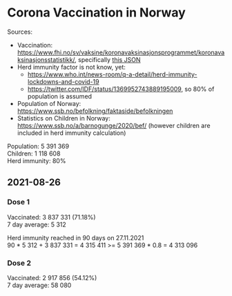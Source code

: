 # Corona Vaccination in Norway

Sources:

- Vaccination: <https://www.fhi.no/sv/vaksine/koronavaksinasjonsprogrammet/koronavaksinasjonsstatistikk/>, specifically [this JSON](https://www.fhi.no/api/chartdata/api/99119)
- Herd immunity factor is not know, yet:
  - <https://www.who.int/news-room/q-a-detail/herd-immunity-lockdowns-and-covid-19>
  - <https://twitter.com/IDF/status/1369952743889195009>, so 80% of population is assumed
- Population of Norway: <https://www.ssb.no/befolkning/faktaside/befolkningen>
- Statistics on Children in Norway: https://www.ssb.no/a/barnogunge/2020/bef/ (however children are included in herd immunity calculation)

Population: 5 391 369  
Children: 1 118 608  
Herd immunity: 80%  

## 2021-08-26

### Dose 1

Vaccinated: 3 837 331 (71.18%)  
7 day average: 5 312

Herd immunity reached in 90 days on 27.11.2021  
90 * 5 312 + 3 837 331 = 4 315 411 >= 5 391 369 * 0.8 = 4 313 096

### Dose 2

Vaccinated: 2 917 856 (54.12%)  
7 day average: 58 080

